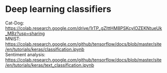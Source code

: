 # Deep learning classifiers

Cat-Dog: https://colab.research.google.com/drive/1rTP_gZIttHM8PSKcyIOZEKNtueUk_MBz?usp=sharing  
MNIST: https://colab.research.google.com/github/tensorflow/docs/blob/master/site/en/tutorials/keras/classification.ipynb  
Sentiment analysis: https://colab.research.google.com/github/tensorflow/docs/blob/master/site/en/tutorials/keras/text_classification.ipynb  
